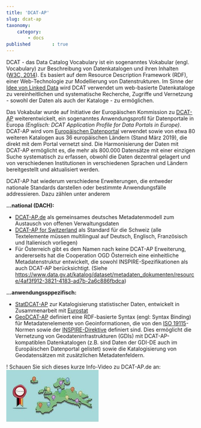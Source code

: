 ```yaml
---
title: 'DCAT-AP'
slug: dcat-ap
taxonomy:
    category:
        - docs
published        : true
---
```


DCAT - das Data Catalog Vocabulary ist ein sogenanntes Vokabular (engl. Vocabulary) zur Beschreibung von Datenkatalogen und ihren Inhalten ([W3C, 2014](/opendata/vorlesung/literatur#world2014data)). Es basiert auf dem Resource Description Framework (RDF), einer Web-Technologie zur Modellierung von Datenstrukturen. Im Sinne der [Idee von Linked Data](https://www.ted.com/talks/tim_berners_lee_on_the_next_web?language=de) wird DCAT verwendet um web-basierte Datenkataloge zu vereinheitlichen und systematische Recherche, Zugriffe und Vernetzung - sowohl der Daten als auch der Kataloge - zu ermöglichen.

Das Vokabular wurde auf Initiative der Europäischen Kommission zu [DCAT-AP](https://joinup.ec.europa.eu/solution/dcat-application-profile-data-portals-europe) weiterentwickelt, ein sogenanntes Anwendungsprofil für Datenportale in Europa *(Englisch:  DCAT Application Profile for Data Portals in Europe)*. DCAT-AP wird vom [Europäischen Datenportal](https://www.europeandataportal.eu/) verwendet sowie von etwa 80 weiteren Katalogen aus 36 europäischen Ländern (Stand März 2019), die direkt mit dem Portal vernetzt sind. Die Harmonisierung der Daten mit DCAT-AP ermöglicht es, die mehr als 800.000 Datensätze mit einer einzigen Suche systematisch zu erfassen, obwohl die Daten dezentral gelagert und von verschiedenen Institutionen in verschiedenen Sprachen und Ländern bereitgestellt und aktualisiert werden.

DCAT-AP hat wiederum verschiedene Erweiterungen, die entweder nationale Standards darstellen oder bestimmte Anwendungsfälle addressieren. Dazu zählen unter anderem

**...national (DACH):**
- [DCAT-AP.de](https://www.dcat-ap.de) als gemeinsames deutsches Metadatenmodell zum Austausch von offenen Verwaltungsdaten
- [DCAT-AP for Switzerland](https://handbook.opendata.swiss/en/library/ch-dcat-ap) als Standard für die Schweiz (alle Textelemente müssen multilingual auf Deutsch, Englisch, Französisch und Italienisch vorliegen)
- Für Österreich gibt es dem Namen nach keine DCAT-AP Erweiterung, andererseits hat die Cooperation OGD Österreich eine einheitliche Metadatenstruktur entwickelt, die sowohl INSPIRE-Spezifikationen als auch DCAT-AP berücksichtigt. (Siehe https://www.data.gv.at/katalog/dataset/metadaten_dokumenten/resource/4af3f912-3821-4183-ad7b-2a6c886fbdca)

**...anwendungssppezifisch:**
- [StatDCAT-AP](https://joinup.ec.europa.eu/release/statdcat-ap-v100) zur Katalogisierung statistischer Daten, entwickelt in Zusammenarbeit mit [Eurostat](https://ec.europa.eu/eurostat/)
- [GeoDCAT-AP](https://joinup.ec.europa.eu/release/dcat-ap/12) definiert eine RDF-basierte Syntax (engl: Syntax Binding) für Metadatenelemente von Geoinformationen, die von den [ISO 19115](https://www.iso.org/search.html?q=ISO%2019115)-Normen sowie der [INSPIRE-Direktive](https://inspire.ec.europa.eu/) definiert sind. Dies ermöglicht die Vernetzung von Geodateninfrastrukturen (GDIs) mit DCAT-AP-kompatiblen Datenkatalogen (z.B. sind Daten der GDI-DE auch im Europäischen Datenportal gelistet) sowie die Katalogisierung von Geodatensätzen mit zusätzlichen Metadatenfeldern.

! Schauen Sie sich dieses kurze Info-Video zu DCAT-AP.de an: <br/>[![zum Video](dcat_ap_de_video.jpg?classes=caption "DCAT-AP.de - der Standard zum Austausch von offenen Daten der öffentlichen Verwaltung")](https://www.youtube.com/watch?v=DGCay_bbvDc)

<!--
Caption: DCAT-AP.de - der Standard zum Austausch von offenen Daten der öffentlichen Verwaltung


(Siehe auch https://joinup.ec.europa.eu/document/national-extensions-analysis-dcat-ap)
verwendet um die Dat



und dazu genutzt, die Metadaten in



verwendet und dazu


auf ein Best



Sinn des Vokabulars ist es, in einem einheitlichen maschinenlesbaren Format (technische Interoperabilität) und mit klar definierten Metadaten-Feldern (semantische Interoperabilität) Informationen über die Datensätze, die ein Datenkatalog enthält zu erfassen. Dadurch ist es möglich, solche Kataloge systematisch zu dursuchen und Auszuwerten. Die Ansätze sind dabei übertragbar: z.B. kann der Datenkatalog des Europäischen Datenportals auf die gleiche Weise ausgewertet werden wie das deutsche Datenportal GovData.

Die Europäische Union hat DCAT weiterentwickelt

DCAT ist wird insbesondere von Open Data-Portalen der öffentlichen Verwaltung verwendet. Die



 Im Zuge nationaler oder und internationaler Bemühungen sind verschiedene Metadaten-Strukturen als Standards für Open Government Data entwickelt wurden, welche eine sogenanntes


Es gibt offizielle Standards

https://www.dcat-ap.de/def/


Do sind dem DCAT-Vokabular abgleitet sind


Bei Standisierten Schnit


 und sogar untereinander zu vernetzen. Bei einer einheitlichen Metadatenstruktur und Schnittstellen ist es auch möglich, mehrere Datenkataloge auf die gleiche Weise auszuwerten und zu dursuchen.






Metadatenmodel

https://www.govdata.de/ckan/catalog/catalog.rdf?profiles=euro_dcat_ap,dcatap_de
-->
